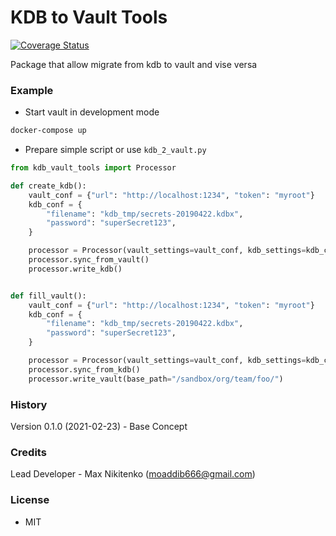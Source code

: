 # KDB to Vault Tools

[![Coverage Status](https://coveralls.io/repos/github/moaddib666/kdb-vault-tools/badge.svg?branch=master)](https://coveralls.io/github/moaddib666/kdb-vault-tools?branch=master)

Package that allow migrate from kdb to vault and vise versa

### Example
- Start vault in development mode
```bash
docker-compose up
```

- Prepare simple script or use `kdb_2_vault.py`

```python
from kdb_vault_tools import Processor

def create_kdb():
    vault_conf = {"url": "http://localhost:1234", "token": "myroot"}
    kdb_conf = {
        "filename": "kdb_tmp/secrets-20190422.kdbx",
        "password": "superSecret123",
    }

    processor = Processor(vault_settings=vault_conf, kdb_settings=kdb_conf)
    processor.sync_from_vault()
    processor.write_kdb()


def fill_vault():
    vault_conf = {"url": "http://localhost:1234", "token": "myroot"}
    kdb_conf = {
        "filename": "kdb_tmp/secrets-20190422.kdbx",
        "password": "superSecret123",
    }

    processor = Processor(vault_settings=vault_conf, kdb_settings=kdb_conf)
    processor.sync_from_kdb()
    processor.write_vault(base_path="/sandbox/org/team/foo/") 
```

### History
Version 0.1.0 (2021-02-23) - Base Concept

### Credits
Lead Developer - Max Nikitenko (moaddib666@gmail.com)

### License
- MIT
